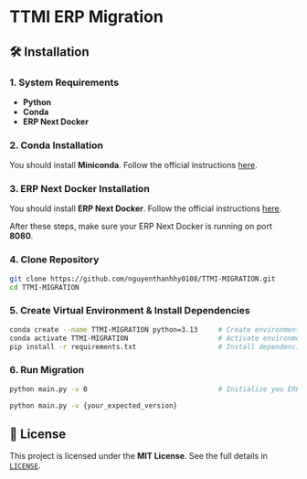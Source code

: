 # TTMI ERP Migration

## 🛠️ Installation

### 1. System Requirements
- **Python**
- **Conda**
- **ERP Next Docker**

### 2. Conda Installation
You should install **Miniconda**. Follow the official instructions [here](https://docs.conda.io/en/latest/miniconda.html).

### 3. ERP Next Docker Installation
You should install **ERP Next Docker**. Follow the official instructions [here](https://github.com/frappe/frappe_docker).

After these steps, make sure your ERP Next Docker is running on port **8080**.

### 4. Clone Repository
```bash
git clone https://github.com/nguyenthanhhy0108/TTMI-MIGRATION.git
cd TTMI-MIGRATION
```

### 5. Create Virtual Environment & Install Dependencies
```bash
conda create --name TTMI-MIGRATION python=3.13     # Create environment
conda activate TTMI-MIGRATION                      # Activate environment
pip install -r requirements.txt                    # Install dependencies
```

### 6. Run Migration

```bash
python main.py -v 0                                # Initialize you ERP-NEXT version
```

```bash
python main.py -v {your_expected_version}
```

## 📜 License
This project is licensed under the **MIT License**. See the full details in [`LICENSE`](LICENSE).
